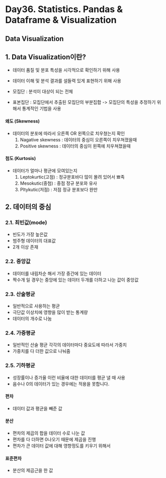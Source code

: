 # Day36. Statistics. Pandas & Dataframe & Visualization
## Data Visualization
## 1. Data Visualization이란?
- 데이터 품질 및 분포 특성을 시각적으로 확인하기 위해 사용
- 데이터 이해 및 분석 결과를 설들력 있게 표현하기 위해 사용

- 모집단 : 분석이 대상이 되는 전체
- 표본집단 : 모집단에서 추출된 모집단의 부분집합
-> 모집단의 특성을 추정하기 위해서 통계적인 기법을 사용

#### 왜도 (Skewness)
- 데이터의 분포에 따라서 오른쪽 OR 왼쪽으로 치우쳤는지 확인
    1. Nagative skewness : 데이터의 중심이 오른쪽이 치우쳐졌을때
    2. Positive skewness : 데이터의 중심이 왼쪽에 치우쳐졌을때

#### 첨도 (Kurtosis)
- 데이터가 얼마나 평균에 모여있는지
    1. Leptokurtic(고점) : 정규분포바다 많이 몰려 있어서 뾰족
    2. Mesokutic(중첨) : 중점 정규 분포와 유사
    3. Pltykutic(저점) : 저점 정규 분포보다 완만

## 2. 데이터의 중심
### 2.1. 최빈값(mode)
- 빈도가 가장 높은값
- 범주형 데이터의 대표값
- 2개 이상 존재

### 2.2. 중앙값
- 데이터를 내림차순 해서 가장 중간에 있는 데이터
- 짝수개 일 경우는 중앙에 있는 데이터 두개를 더하고 나눈 값이 중앙값

### 2.3. 산술평균
- 일반적으로 사용하는 평균
- 극단값 이상치에 영향을 많이 받는 통계량
- 데이터의 개수로 나눔

### 2.4. 가중평균
- 일반적인 산술 평균 각각의 데이터마다 중요도에 따라서 가중치
- 가중치를 다 더한 값으로 나눠줌

### 2.5. 기하평균
- 성장률이나 증가율 이런 비율에 대한 데이터를 평균 낼 때 사용
- 음수나 0의 데이터가 있는 경우에는 적용을 못합니다.

#### 편차
- 데이터 값과 평균을 빼준 값

#### 분산
- 편차의 제곱의 합을 데이터 수로 나눈 값
- 편차를 다 더하면 0나오기 때문에 제곱을 진행
- 편차가 큰 데이터 값에 대해 영향정도를 키우기 위해서

#### 표준편차
- 분산의 제곱근을 한 값
